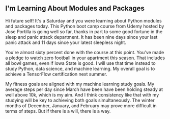 ## I'm Learning About Modules and Packages

Hi future self! It's a Saturday and you were learning about Python modules and packages today. This Python boot camp course from Udemy hosted by Jose Portilla is going well so far, thanks in part to some good fortune in the sleep and panic attack department. It has been nine days since your last panic attack and 11 days since your latest sleepless night.

You're almost sixty percent done with the course at this point. You've made a pledge to watch zero football in your apartment this season. That includes all bowl games, even if Iowa State is good. I will use that time instead to study Python, data science, and machine learning. My overall goal is to achieve a TensorFlow certification next summer.

My fitness goals are aligned with my machine learning study goals. My average steps per day since March have been have been holding steady at well above 10k, which is my aim. And I think consistency like that with my studying will be key to achieving both goals simultaneously. The winter months of December, January, and February may prove more difficult in terms of steps. But if there is a will, there is a way.
